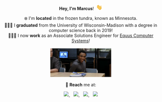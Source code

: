 <p align="center">
  <b>Hey, I'm Marcus</b>!&nbsp;&nbsp;<img src="https://github.com/mmstewart/mmstewart/blob/master/add'l/Hi.gif" width="20px"><br>
</p>
<p align="center">
  ❄️ I'm <b>located</b> in the frozen tundra, known as Minnesota.<br>
  👨🏿‍🎓 I <b>graduated</b> from the University of Wisconsin-Madison with a degree in computer science back in 2019!<br>
  👨🏿‍💻 I now <b>work</b> as an Associate Solutions Engineer for <a href="https://www.equuscs.com/" target="_blank">Equus Computer Systems</a>!<br><br>
  <img src="https://github.com/mmstewart/mmstewart/blob/master/add'l/thumbs-up-community.gif" width="200">
</p>

<p align="center">
  📧 <b>Reach</b> me at:
</p>

<p align="center">
  <a href="https://marcusstewart.me">
    <img src="https://img.shields.io/badge/MY WEBSITE-%23666666.svg?&style=for-the-badge&logo=matrix&logoColor=white" />
  </a>&nbsp;&nbsp;
  <a href="https://linkedin.com/in/marcusmstewart">
    <img src="https://img.shields.io/badge/linkedin-%230077B5.svg?&style=for-the-badge&logo=linkedin&logoColor=white" />
  </a>&nbsp;&nbsp;
  <a href="mailto:mss.stewart1@gmail.com">
    <img src="https://img.shields.io/badge/-GMAIL-D14836?style=for-the-badge&logo=gmail&logoColor=white" />
  </a>&nbsp;&nbsp;
  <a href="https://instagram.com/marcusmstewart">
    <img src="https://img.shields.io/badge/instagram-%23E4405F.svg?&style=for-the-badge&logo=instagram&logoColor=white" />
  </a>
</p>
